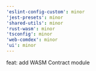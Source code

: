 ```yaml
---
'eslint-config-custom': minor
'jest-presets': minor
'shared-utils': minor
'rust-wasm': minor
'tsconfig': minor
'web-comdex': minor
'ui': minor
---
```


feat: add WASM Contract module
